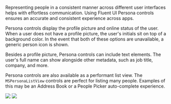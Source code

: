 Representing people in a consistent manner across different user interfaces helps with effortless communication. Using Fluent UI Persona controls ensures an accurate and consistent experience across apps.

Persona controls display the profile picture and online status of the user. When a user does not have a profile picture, the user's initials sit on top of a background color. In the event that both of these options are unavailable, a generic person icon is shown.

Besides a profile picture, Persona controls can include text elements. The user's full name can show alongside other metadata, such as job title, company, and more.

Persona controls are also available as a performant list view. The `MSPersonaListView` controls are perfect for listing many people. Examples of this may be an Address Book or a People Picker auto-complete experience.

<DisplayToggle onText="Dark" offText="Light" label="Theme Switcher">

<img className="off" src="https://static2.sharepointonline.com/files/fabric/fabric-website/images/controls/ios/updated/img_personalistview_01_light.png?text=LightMode" />
<img className="on" src="https://static2.sharepointonline.com/files/fabric/fabric-website/images/controls/ios/updated/img_personalistview_01_dark.png?text=DarkMode" />

</DisplayToggle>
